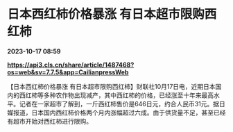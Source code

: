 # 日本西红柿价格暴涨 有日本超市限购西红柿

**2023-10-17 08:59**

**https://api3.cls.cn/share/article/1487468?os=web&sv=7.7.5&app=CailianpressWeb**

【日本西红柿价格暴涨 有日本超市限购西红柿】财联社10月17日电，近期日本国内的西红柿等多种农作物出现减产，其中西红柿的价格，已经涨至十年来最高水平。记者在一家超市了解到，一斤西红柿售价是646日元，约合人民币31元。据日媒报道，日本国内西红柿价格两个月内涨幅超过六成。由于供货量不足，甚至已经有超市开始对西红柿进行限购。